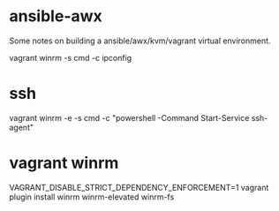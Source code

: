 # ansible-awx

Some notes on building a ansible/awx/kvm/vagrant virtual environment.

vagrant winrm -s cmd -c ipconfig

# ssh

vagrant winrm -e -s cmd -c "powershell -Command Start-Service ssh-agent"

#  vagrant winrm
VAGRANT_DISABLE_STRICT_DEPENDENCY_ENFORCEMENT=1 vagrant plugin install winrm winrm-elevated winrm-fs

#
